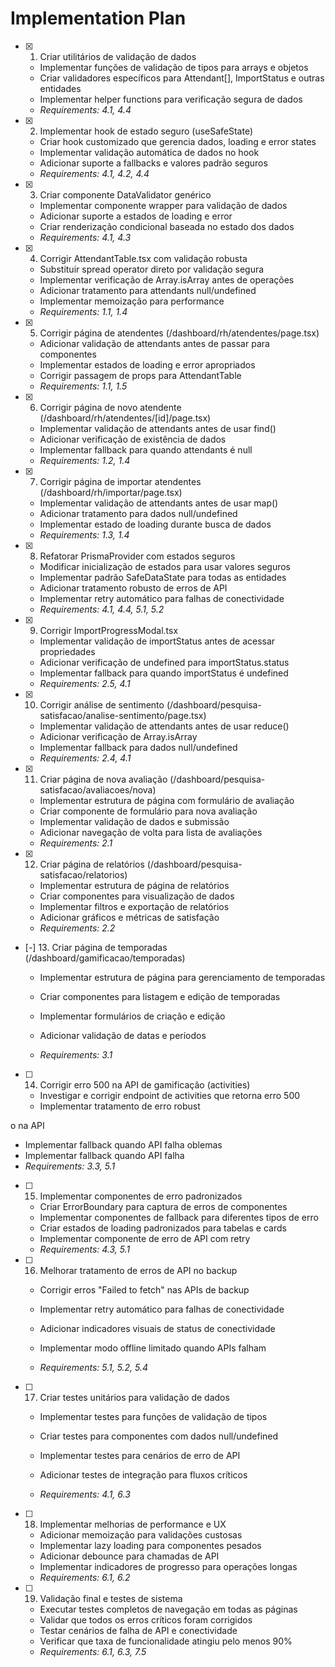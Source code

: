 # Implementation Plan

- [x] 1. Criar utilitários de validação de dados
  - Implementar funções de validação de tipos para arrays e objetos
  - Criar validadores específicos para Attendant[], ImportStatus e outras entidades
  - Implementar helper functions para verificação segura de dados
  - _Requirements: 4.1, 4.4_

- [x] 2. Implementar hook de estado seguro (useSafeState)
  - Criar hook customizado que gerencia dados, loading e error states
  - Implementar validação automática de dados no hook
  - Adicionar suporte a fallbacks e valores padrão seguros
  - _Requirements: 4.1, 4.2, 4.4_

- [x] 3. Criar componente DataValidator genérico
  - Implementar componente wrapper para validação de dados
  - Adicionar suporte a estados de loading e error
  - Criar renderização condicional baseada no estado dos dados
  - _Requirements: 4.1, 4.3_

- [x] 4. Corrigir AttendantTable.tsx com validação robusta
  - Substituir spread operator direto por validação segura
  - Implementar verificação de Array.isArray antes de operações
  - Adicionar tratamento para attendants null/undefined
  - Implementar memoização para performance
  - _Requirements: 1.1, 1.4_

- [x] 5. Corrigir página de atendentes (/dashboard/rh/atendentes/page.tsx)
  - Adicionar validação de attendants antes de passar para componentes
  - Implementar estados de loading e error apropriados
  - Corrigir passagem de props para AttendantTable
  - _Requirements: 1.1, 1.5_

- [x] 6. Corrigir página de novo atendente (/dashboard/rh/atendentes/[id]/page.tsx)
  - Implementar validação de attendants antes de usar find()
  - Adicionar verificação de existência de dados
  - Implementar fallback para quando attendants é null
  - _Requirements: 1.2, 1.4_

- [x] 7. Corrigir página de importar atendentes (/dashboard/rh/importar/page.tsx)
  - Implementar validação de attendants antes de usar map()
  - Adicionar tratamento para dados null/undefined
  - Implementar estado de loading durante busca de dados
  - _Requirements: 1.3, 1.4_

- [x] 8. Refatorar PrismaProvider com estados seguros
  - Modificar inicialização de estados para usar valores seguros
  - Implementar padrão SafeDataState para todas as entidades
  - Adicionar tratamento robusto de erros de API
  - Implementar retry automático para falhas de conectividade
  - _Requirements: 4.1, 4.4, 5.1, 5.2_

- [x] 9. Corrigir ImportProgressModal.tsx
  - Implementar validação de importStatus antes de acessar propriedades
  - Adicionar verificação de undefined para importStatus.status
  - Implementar fallback para quando importStatus é undefined
  - _Requirements: 2.5, 4.1_

- [x] 10. Corrigir análise de sentimento (/dashboard/pesquisa-satisfacao/analise-sentimento/page.tsx)
  - Implementar validação de attendants antes de usar reduce()
  - Adicionar verificação de Array.isArray
  - Implementar fallback para dados null/undefined
  - _Requirements: 2.4, 4.1_

- [x] 11. Criar página de nova avaliação (/dashboard/pesquisa-satisfacao/avaliacoes/nova)





  - Implementar estrutura de página com formulário de avaliação
  - Criar componente de formulário para nova avaliação
  - Implementar validação de dados e submissão
  - Adicionar navegação de volta para lista de avaliações
  - _Requirements: 2.1_




- [x] 12. Criar página de relatórios (/dashboard/pesquisa-satisfacao/relatorios)









  - Implementar estrutura de página de relatórios
  - Criar componentes para visualização de dados
  - Implementar filtros e exportação de relatórios
  - Adicionar gráficos e métricas de satisfação
  - _Requirements: 2.2_


- [-] 13. Criar página de temporadas (/dashboard/gamificacao/temporadas)


  - Implementar estrutura de página para gerenciamento de temporadas
  - Criar componentes para listagem e edição de temporadas
  - Implementar formulários de criação e edição

  - Adicionar validação de datas e períodos
  - _Requirements: 3.1_

- [ ] 14. Corrigir erro 500 na API de gamificação (activities)

  - Investigar e corrigir endpoint de activities que retorna erro 500
  - Implementar tratamento de erro robust

o na API
  - Implementar fallback quando API falha
oblemas
  - Implementar fallback quando API falha
  - _Requirements: 3.3, 5.1_

- [ ] 15. Implementar componentes de erro padronizados



  - Criar ErrorBoundary para captura de erros de componentes
  - Implementar componentes de fallback para diferentes tipos de erro
  - Criar estados de loading padronizados para tabelas e cards
  - Implementar componente de erro de API com retry
  - _Requirements: 4.3, 5.1_


- [ ] 16. Melhorar tratamento de erros de API no backup


  - Corrigir erros "Failed to fetch" nas APIs de backup
  - Implementar retry automático para falhas de conectividade
  - Adicionar indicadores visuais de status de conectividade

  - Implementar modo offline limitado quando APIs falham

  - _Requirements: 5.1, 5.2, 5.4_

- [ ] 17. Criar testes unitários para validação de dados

  - Implementar testes para funções de validação de tipos

  - Criar testes para componentes com dados null/undefined
  - Implementar testes para cenários de erro de API
  - Adicionar testes de integração para fluxos críticos

  - _Requirements: 4.1, 6.3_

- [ ] 18. Implementar melhorias de performance e UX

  - Adicionar memoização para validações custosas
  - Implementar lazy loading para componentes pesados
  - Adicionar debounce para chamadas de API
  - Implementar indicadores de progresso para operações longas
  - _Requirements: 6.1, 6.2_

- [ ] 19. Validação final e testes de sistema

  - Executar testes completos de navegação em todas as páginas
  - Validar que todos os erros críticos foram corrigidos
  - Testar cenários de falha de API e conectividade
  - Verificar que taxa de funcionalidade atingiu pelo menos 90%
  - _Requirements: 6.1, 6.3, 7.5_